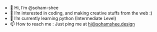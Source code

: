 - 👋 Hi, I’m @soham-shee
- 👀 I’m interested in coding, and making creative stuffs from the web :)
- 🌱 I’m currently learning python (Intermediate Level)
- 📫 How to reach me : Just ping me at hi@sohamshee.design

<!---
soham-shee/soham-shee is a ✨ special ✨ repository because its `README.md` (this file) appears on your GitHub profile.
You can click the Preview link to take a look at your changes.
--->
